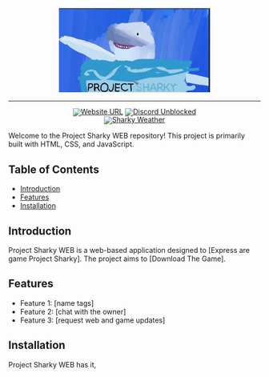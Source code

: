 <!-- markdownlint-disable first-line-h1 -->
<!-- markdownlint-disable html -->
<!-- markdownlint-disable no-duplicate-header -->

<div align="center">
  <img src="unnamed (1).jpg" width="60%" alt="Cover art" />
</div>
<hr>
<div align="center" style="line-height: 1;">
  <a href="https://your-website-url.com"><img alt="Website URL"
    src="https://img.shields.io/badge/%F0%9F%A4%97%20Website%20URL-blue?color=ffc107&logoColor=white"/></a>
  <a href="https://discord-unblocked-link.com"><img alt="Discord Unblocked"
    src="https://img.shields.io/badge/Discord-Unblocked-brightgreen?logo=wechat&logoColor=white"/></a>
  <br>
  <a href="https://your-sharky-weather-link.com"><img alt="Sharky Weather"
    src="https://img.shields.io/badge/Sharky_Weather-Click_Here-blue"/></a>
</div>

Welcome to the Project Sharky WEB repository! This project is primarily built with HTML, CSS, and JavaScript.

## Table of Contents

- [Introduction](#introduction)
- [Features](#features)
- [Installation](#installation)

## Introduction

Project Sharky WEB is a web-based application designed to [Express are game Project Sharky]. The project aims to [Download The Game].

## Features

- Feature 1: [name tags]
- Feature 2: [chat with the owner]
- Feature 3: [request web and game updates]

## Installation

Project Sharky WEB has it,
